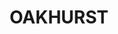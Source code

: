 ---
lastmod: '2025-04-06T06:05:20+00:00'
latitude: -33.742006
layout: suburb
longitude: 150.84746
postcode: '2761'
state: NSW
title: OAKHURST
url: /nsw/oakhurst/
---